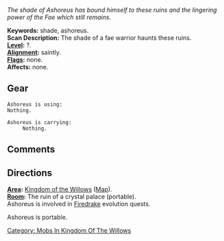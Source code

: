 *The shade of Ashoreus has bound himself to these ruins and the
lingering power of the Fae which still remains.*

**Keywords:** shade, ashoreus.  
**Scan Description:** The shade of a fae warrior haunts these ruins.  
**[Level](Level.md "wikilink"):** ?.  
**[Alignment](Alignment.md "wikilink"):** saintly.  
**[Flags](:Category:_Mob_Types.md "wikilink"):** none.  
**Affects:** none.  

## Gear

`Ashoreus is using:`  
`Nothing.`

`Ashoreus is carrying:`  
`     Nothing.`

## Comments

## Directions

**[Area](:Category:_Areas.md "wikilink"):** [Kingdom of the
Willows](:Category:_Kingdom_Of_The_Willows.md "wikilink")
([Map](Kingdom_Of_The_Willows_Map.md "wikilink")).  
**[Room](:Category:_Rooms.md "wikilink"):** The ruin of a crystal palace
(portable).  
Ashoreus is involved in [Firedrake](Firedrake "wikilink") evolution
quests.

Ashoreus is portable.  

[Category: Mobs In Kingdom Of The
Willows](Category:_Mobs_In_Kingdom_Of_The_Willows "wikilink")
